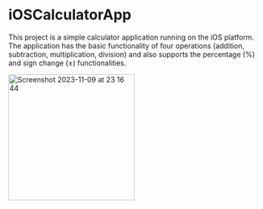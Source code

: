 # iOSCalculatorApp

This project is a simple calculator application running on the iOS platform. The application has the basic functionality of four operations (addition, subtraction, multiplication, division) and also supports the percentage (%) and sign change (±) functionalities.

<img width="250" alt="Screenshot 2023-11-09 at 23 16 44" src="https://github.com/sehribany/iOSCalculatorApp/assets/65239293/69517f3b-1386-41f6-8e9c-48fe4924a0c1">
